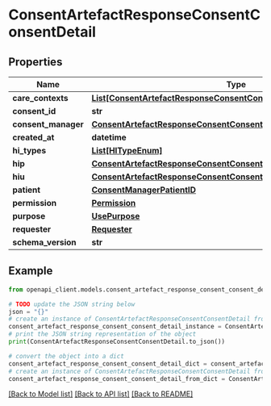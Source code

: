 # ConsentArtefactResponseConsentConsentDetail


## Properties

Name | Type | Description | Notes
------------ | ------------- | ------------- | -------------
**care_contexts** | [**List[ConsentArtefactResponseConsentConsentDetailCareContextsInner]**](ConsentArtefactResponseConsentConsentDetailCareContextsInner.md) |  | 
**consent_id** | **str** |  | 
**consent_manager** | [**ConsentArtefactResponseConsentConsentDetailConsentManager**](ConsentArtefactResponseConsentConsentDetailConsentManager.md) |  | 
**created_at** | **datetime** |  | 
**hi_types** | [**List[HITypeEnum]**](HITypeEnum.md) |  | 
**hip** | [**ConsentArtefactResponseConsentConsentDetailHip**](ConsentArtefactResponseConsentConsentDetailHip.md) |  | 
**hiu** | [**ConsentArtefactResponseConsentConsentDetailHiu**](ConsentArtefactResponseConsentConsentDetailHiu.md) |  | 
**patient** | [**ConsentManagerPatientID**](ConsentManagerPatientID.md) |  | 
**permission** | [**Permission**](Permission.md) |  | 
**purpose** | [**UsePurpose**](UsePurpose.md) |  | 
**requester** | [**Requester**](Requester.md) |  | [optional] 
**schema_version** | **str** |  | [optional] 

## Example

```python
from openapi_client.models.consent_artefact_response_consent_consent_detail import ConsentArtefactResponseConsentConsentDetail

# TODO update the JSON string below
json = "{}"
# create an instance of ConsentArtefactResponseConsentConsentDetail from a JSON string
consent_artefact_response_consent_consent_detail_instance = ConsentArtefactResponseConsentConsentDetail.from_json(json)
# print the JSON string representation of the object
print(ConsentArtefactResponseConsentConsentDetail.to_json())

# convert the object into a dict
consent_artefact_response_consent_consent_detail_dict = consent_artefact_response_consent_consent_detail_instance.to_dict()
# create an instance of ConsentArtefactResponseConsentConsentDetail from a dict
consent_artefact_response_consent_consent_detail_from_dict = ConsentArtefactResponseConsentConsentDetail.from_dict(consent_artefact_response_consent_consent_detail_dict)
```
[[Back to Model list]](../README.md#documentation-for-models) [[Back to API list]](../README.md#documentation-for-api-endpoints) [[Back to README]](../README.md)



